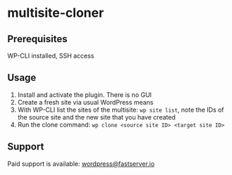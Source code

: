 # multisite-cloner

## Prerequisites

WP-CLI installed, SSH access

## Usage

1. Install and activate the plugin. There is no GUI
1. Create a fresh site via usual WordPress means
2. With WP-CLI list the sites of the multisite: `wp site list`, note the IDs of the source site and the new site that you have created
3. Run the clone command: `wp clone <source site ID> <target site ID>`

## Support

Paid support is available: wordpress@fastserver.io
